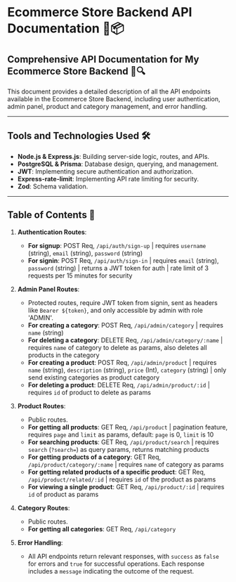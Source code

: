 # Ecommerce Store Backend API Documentation 🛒📦

## Comprehensive API Documentation for My Ecommerce Store Backend 📑🔍

This document provides a detailed description of all the API endpoints available in the Ecommerce Store Backend, including user authentication, admin panel, product and category management, and error handling.

---

## Tools and Technologies Used 🛠️

- **Node.js & Express.js**: Building server-side logic, routes, and APIs.
- **PostgreSQL & Prisma**: Database design, querying, and management.
- **JWT**: Implementing secure authentication and authorization.
- **Express-rate-limit**: Implementing API rate limiting for security.
- **Zod**: Schema validation.

---

## Table of Contents 📖

1. **Authentication Routes**:
   - **For signup**: POST Req, `/api/auth/sign-up` | requires `username` (string), `email` (string), `password` (string)
   - **For signin**: POST Req, `/api/auth/sign-in` | requires `email` (string), `password` (string) | returns a JWT token for auth | rate limit of 3 requests per 15 minutes for security

2. **Admin Panel Routes**:
   - Protected routes, require JWT token from signin, sent as headers like `Bearer ${token}`, and only accessible by admin with role 'ADMIN'.
   - **For creating a category**: POST Req, `/api/admin/category` | requires `name` (string)
   - **For deleting a category**: DELETE Req, `/api/admin/category/:name` | requires `name` of category to delete as params, also deletes all products in the category
   - **For creating a product**: POST Req, `/api/admin/product` | requires `name` (string), `description` (string), `price` (Int), `category` (string) | only send existing categories as product category
   - **For deleting a product**: DELETE Req, `/api/admin/product/:id` | requires `id` of product to delete as params

3. **Product Routes**:
   - Public routes.
   - **For getting all products**: GET Req, `/api/product` | pagination feature, requires `page` and `limit` as params, default: `page` is 0, `limit` is 10
   - **For searching products**: GET Req, `/api/product/search` | requires `search` (`?search=`) as query params, returns matching products
   - **For getting products of a category**: GET Req, `/api/product/category/:name` | requires `name` of category as params
   - **For getting related products of a specific product**: GET Req, `/api/product/related/:id` | requires `id` of the product as params
   - **For viewing a single product**: GET Req, `/api/product/:id` | requires `id` of product as params

4. **Category Routes**:
   - Public routes.
   - **For getting all categories**: GET Req, `/api/category`

5. **Error Handling**:
   - All API endpoints return relevant responses, with `success` as `false` for errors and `true` for successful operations. Each response includes a `message` indicating the outcome of the request.
